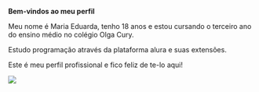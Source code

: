 **Bem-vindos ao meu perfil**

Meu nome é Maria Eduarda, tenho 18 anos e estou cursando o terceiro ano do ensino médio no colégio Olga Cury.

Estudo programação através da plataforma alura e suas extensões.

Este é meu perfil profissional e fico feliz de te-lo aqui!

![](https://tenor.com/WVLR.gif)

